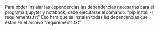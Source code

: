 Para poder instalar las dependencias las dependencias necesarias 
para el programa (jupyter y notebook) debe ejecutarse el comando:
"pip install -r requirements.txt"
Eso hara que se instalen todas las dependencias que estan en el archivo "requirements.txt"